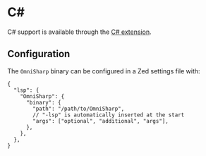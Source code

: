 # C#

C# support is available through the [C# extension](https://github.com/zed-industries/zed/tree/main/extensions/csharp).

## Configuration

The `OmniSharp` binary can be configured in a Zed settings file with:

```jsonc
{
  "lsp": {
    "OmniSharp": {
      "binary": {
        "path": "/path/to/OmniSharp",
        // "-lsp" is automatically inserted at the start
        "args": ["optional", "additional", "args"],
      },
    },
  },
}
```
